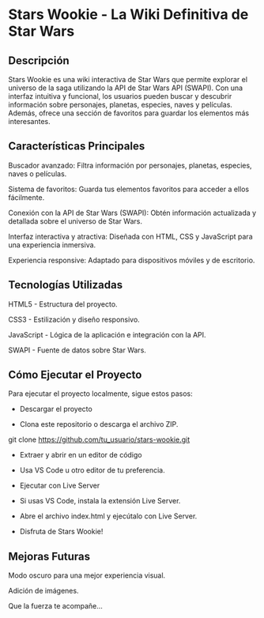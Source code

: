 # Stars Wookie - La Wiki Definitiva de Star Wars

## Descripción

Stars Wookie es una wiki interactiva de Star Wars que permite explorar el universo de la saga utilizando la API de Star Wars API (SWAPI). Con una interfaz intuitiva y funcional, los usuarios pueden buscar y descubrir información sobre personajes, planetas, especies, naves y películas. Además, ofrece una sección de favoritos para guardar los elementos más interesantes.

## Características Principales

Buscador avanzado: Filtra información por personajes, planetas, especies, naves o películas.

Sistema de favoritos: Guarda tus elementos favoritos para acceder a ellos fácilmente.

Conexión con la API de Star Wars (SWAPI): Obtén información actualizada y detallada sobre el universo de Star Wars.

Interfaz interactiva y atractiva: Diseñada con HTML, CSS y JavaScript para una experiencia inmersiva.

Experiencia responsive: Adaptado para dispositivos móviles y de escritorio.

## Tecnologías Utilizadas

HTML5 - Estructura del proyecto.

CSS3 - Estilización y diseño responsivo.

JavaScript - Lógica de la aplicación e integración con la API.

SWAPI - Fuente de datos sobre Star Wars.

## Cómo Ejecutar el Proyecto

Para ejecutar el proyecto localmente, sigue estos pasos:

- Descargar el proyecto

- Clona este repositorio o descarga el archivo ZIP.

git clone https://github.com/tu_usuario/stars-wookie.git

- Extraer y abrir en un editor de código

- Usa VS Code u otro editor de tu preferencia.

- Ejecutar con Live Server

- Si usas VS Code, instala la extensión Live Server.

- Abre el archivo index.html y ejecútalo con Live Server.

- Disfruta de Stars Wookie!

## Mejoras Futuras

Modo oscuro para una mejor experiencia visual.

Adición de imágenes.


Que la fuerza te acompañe...
